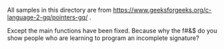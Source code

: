 All samples in this directory are from https://www.geeksforgeeks.org/c-language-2-gq/pointers-gq/ .

Except the main functions have been fixed.  Because why the f#&$ do you show people who are learning to program an incomplete signature?
